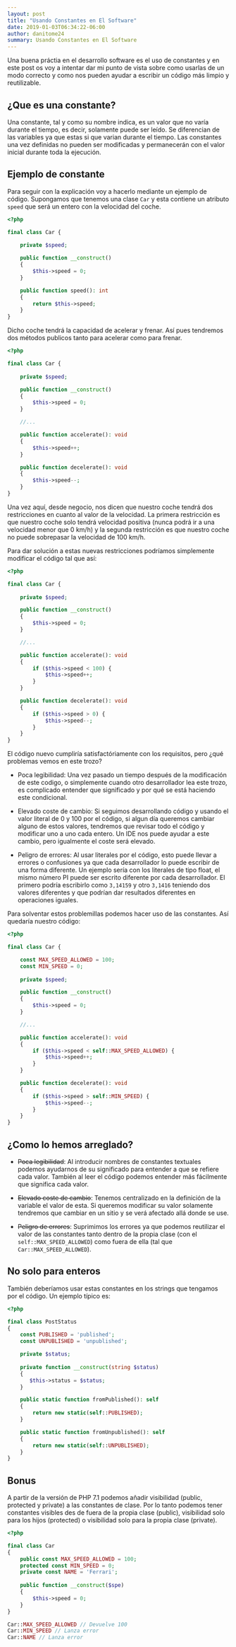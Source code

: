```yaml
---
layout: post
title: "Usando Constantes en El Software"
date: 2019-01-03T06:34:22-06:00
author: danitome24
summary: Usando Constantes en El Software
---
```


Una buena práctia en el desarrollo software es el uso de constantes y en este post os voy a intentar dar mi punto de vista sobre como usarlas de un modo correcto y como nos pueden ayudar a escribir un código más limpio y reutilizable.

## ¿Que es una constante?

Una constante, tal y como su nombre indica, es un valor que no varía durante el tiempo, es decir, solamente puede ser leído. Se diferencian de las variables ya que estas si que varian durante el tiempo. Las constantes una vez definidas no pueden ser modificadas y permanecerán con el valor inicial durante toda la ejecución.

## Ejemplo de constante

Para seguir con la explicación voy a hacerlo mediante un ejemplo de código. Supongamos que tenemos una clase `Car` y esta contiene un atributo `speed` que será un entero con la velocidad del coche. 

```php
<?php

final class Car {
	
    private $speed;

    public function __construct()
    {
        $this->speed = 0;
    }

    public function speed(): int
    {
        return $this->speed;
    }
}
``` 

Dicho coche tendrá la capacidad de acelerar y frenar. Así pues tendremos dos métodos publicos tanto para acelerar como para frenar.

```php
<?php

final class Car {
	
    private $speed;

    public function __construct()
    {
        $this->speed = 0;
    }

    //...

    public function accelerate(): void
    {
        $this->speed++;
    }

    public function decelerate(): void
    {
        $this->speed--;
    }
}
``` 

Una vez aquí, desde negocio, nos dicen que nuestro coche tendrá dos restricciones en cuanto al valor de la velocidad. La primera restricción es que nuestro coche solo tendrá velocidad positiva (nunca podrá ir a una velocidad menor que 0 km/h) y la segunda restricción es que nuestro coche no puede sobrepasar la velocidad de 100 km/h.

Para dar solución a estas nuevas restricciones podríamos simplemente modificar el código tal que así:

```php
<?php

final class Car {
	
    private $speed;

    public function __construct()
    {
        $this->speed = 0;
    }

    //...

    public function accelerate(): void
    {
    	if ($this->speed < 100) {
            $this->speed++;
    	}
    }

    public function decelerate(): void
    {
        if ($this->speed > 0) {
            $this->speed--;
        }
    }
}
``` 

El código nuevo cumpliría satisfactóriamente con los requisitos, pero ¿qué problemas vemos en este trozo?

* Poca legibilidad: Una vez pasado un tiempo después de la modificación de este codigo, o simplemente cuando otro desarrollador lea este trozo, es complicado entender que significado y por qué se está haciendo este condicional. 

* Elevado coste de cambio: Si seguimos desarrollando código y usando el valor literal de 0 y 100 por el código, si algun día queremos cambiar alguno de estos valores, tendremos que revisar todo el código y modificar uno a uno cada entero. Un IDE nos puede ayudar a este cambio, pero igualmente el coste será elevado. 

* Peligro de errores: Al usar literales por el código, esto puede llevar a errores o confusiones ya que cada desarrollador lo puede escribir de una forma diferente. Un ejemplo sería con los literales de tipo float, el mismo número PI puede ser escrito diferente por cada desarrollador. El primero podría escribirlo como `3,14159` y otro `3,1416` teniendo dos valores diferentes y que podrían dar resultados diferentes en operaciones iguales.

Para solventar estos problemillas podemos hacer uso de las constantes. Así quedaría nuestro código:

```php
<?php

final class Car {

    const MAX_SPEED_ALLOWED = 100;
    const MIN_SPEED = 0;
	
    private $speed;

    public function __construct()
    {
        $this->speed = 0;
    }

    //...

    public function accelerate(): void
    {
    	if ($this->speed < self::MAX_SPEED_ALLOWED) {
            $this->speed++;
    	}
    }

    public function decelerate(): void
    {
        if ($this->speed > self::MIN_SPEED) {
            $this->speed--;
        }
    }
}
```

## ¿Como lo hemos arreglado?

* ~~Poca legibilidad~~: Al introducir nombres de constantes textuales podemos ayudarnos de su significado para entender a que se refiere cada valor. También al leer el código podemos entender más fácilmente que significa cada valor.

* ~~Elevado coste de cambio~~: Tenemos centralizado en la definición de la variable el valor de esta. Si queremos modificar su valor solamente tendremos que cambiar en un sitio y se verá afectado allá donde se use.  

* ~~Peligro de errores~~: Suprimimos los errores ya que podemos reutilizar el valor de las constantes tanto dentro de la propia clase (con el `self::MAX_SPEED_ALLOWED`) como fuera de ella (tal que `Car::MAX_SPEED_ALLOWED`).

## No solo para enteros

También deberíamos usar estas constantes en los strings que tengamos por el código. Un ejemplo típico es:

```php
<?php

final class PostStatus
{
    const PUBLISHED = 'published';
    const UNPUBLISHED = 'unpublished';

    private $status;
    
    private function __construct(string $status)
    {
       $this->status = $status; 
    }

    public static function fromPublished(): self
    {
        return new static(self::PUBLISHED);
    }

    public static function fromUnpublished(): self
    {
        return new static(self::UNPUBLISHED);
    }
}
```

## Bonus

A partir de la versión de PHP 7.1 podemos añadir visibilidad (public, protected y private) a las constantes de clase. Por lo tanto podemos tener constantes visibles des de fuera de la propia clase (public), visibilidad solo para los hijos (protected) o visibilidad solo para la propia clase (private).

```php
<?php

final class Car
{
    public const MAX_SPEED_ALLOWED = 100;
    protected const MIN_SPEED = 0;
    private const NAME = 'Ferrari';
	
    public function __construct($spe)
    {
        $this->speed = 0;
    }
}

Car::MAX_SPEED_ALLOWED // Devuelve 100
Car::MIN_SPEED // Lanza error
Car::NAME // Lanza error
```

